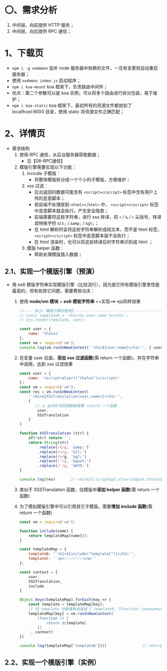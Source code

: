 # 〇、需求分析

1. 中间层，向前提供 HTTP 服务；
2. 中间层，向后提供 RPC 通信；

# 1、下载页

*  `npm i -g nodemon` 监听 node 服务器中依赖的文件，一旦有变更则自动重启服务器；
  * 使用 `nodemon index.js` 启动程序；
*  `npm i koa-mount` koa 框架下，负责路由中间件；
  * 优点：第二个参数可以是 koa 实例，可以将多个路由进行拆分包装，易于维护；
*  `npm i koa-static` koa 框架下，最初所有的资源文件都放到了 locallhost:9000 目录，使用 static 将资源文件正确匹配；

# 2、详情页

* 需求结构
  1. 使用 RPC 通信，从后台服务器获取数据；
     * 见【08-RPC通信】
  2. 模版引擎需要实现以下功能：
     1. include 子模版：
        * 将整体模版拆分成一个个小的子模版，方便维护；
     2. xss 过滤：
        * 后台返回的数据可能含有 `<script></script>` 标签中含有用户上传的恶意脚本；
        * 若前端不处理放到 `<html></html>` 中， `<script></script>` 标签中恶意脚本就会执行，产生安全隐患；
        * 前端需要将这些字符串，进行 xss 转译，将 `<` / `&` / `>` 尖括号，转译成特殊字符 `&lt;` / `&amp;` / `&gt;`；
        * 在 html 解析时会将这些字符串解析成纯文本，而不是 html 标签， `<script></script>` 标签中恶意脚本就不会执行；
        * 在 html 渲染时，也可以将这些转译后的字符串识别成 html ；
     3. 模版 helper 函数：
        * 帮助处理模版插入数据；

## 2.1、实现一个模版引擎（预演）

* 用 es6 模版字符串实现模版引擎（比较流行），因为是它所有模版引擎里性能最高的，但有些其它问题，需要费些功夫：

  1. 使用 **node/vm 模块** + **es6 模板字符串** ==实现==> ejs同样效果

     ```js
     //----【ejs 模版引擎的使用】------------------------------------------
     // const templateA = '<h1><%= user.name %></h1>';
     // ejs.render(template, user);
     
     const user = {
         name: 'thales'
     };
     const vm = require('vm');
     console.log(vm.runInNewContext('`<h1>${user.name}</h1>`', { user }));		// <h1>thales</h1>
     ```

  2. 在变量 user 后面，**添加 xss 过滤函数**(需 return 一个函数)，并在字符串中调用，达到 xss 过滤效果

     ```js
     const user = {
         name: '<script>alsert("thales")</script>'
     }；
     const vm = require('vm');
     const res = vm.runInNewContext(
         '`<h1>${XSSTranslation(user.name)}</h1>`',
         {
           	// ♨️ 此间补充的函数都需要 return 一个函数
             user,
             XSSTranslation
         }
     )
     
     function XSSTranslation (str) {
         if(!str) return '';
         return String(str)
             .replace(/&/g, '&amp;')
             .replace(/</g, '&lt;')
             .replace(/>/g, '&gt;')
             .replace(/"/g, '&quot;')
             .replace(/'/g, '&#39;')
     }
     
     console.log(res)		// <h1>&lt;script&gt;alsert(&quot;thales&quot;)&lt;/script&gt;</h1>
     ```

  3. 类似于 XSSTranslation 函数，往模版中**添加 helper 函数**(需 return 一个函数)

  4. 为了模拟模版引擎中可以引用其它子模版，需要**增加 include 函数**(需 return 一个函数)

     ```js
     const vm = require('vm');
     
     function include(name) {
         return templateMap[name]();
     }
     
     const templateMap = {
         templateB: '`<h1>${include("templateC")}</h1>`',
         templateC: '`<p>✅✅✅✅✅✅</p>`'
     };
     
     const context = { 
         user,
         XSSTranslation,
         include
     }
     
     Object.keys(templateMap).forEach(key => {
         const template = templateMap[key];
         // 将 template 对象重新组装成 { templateX: [Function (anonymous)]}，该匿名函数返回 '`xxxxx`'；
         templateMap[key] = vm.runInNewContext(`
             (function () {
                 return ${template}
             })
         `, context)
     })
     
     console.log(templateMap['templateB']())				// <h1><p>✅✅✅✅✅✅</p></h1>
     ```

## 2.2、实现一个模版引擎（实例）

